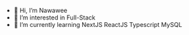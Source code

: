 - 👋 Hi, I’m Nawawee
- 👀 I’m interested in Full-Stack
- 🌱 I’m currently learning NextJS ReactJS Typescript MySQL

<!---
Nawawee2502/Nawawee2502 is a ✨ special ✨ repository because its `README.md` (this file) appears on your GitHub profile.
You can click the Preview link to take a look at your changes.
--->
